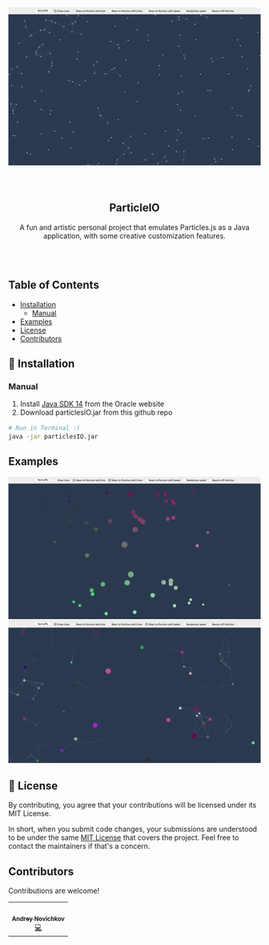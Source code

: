 <div align="center">
  <img alt="screenshot" src="docs/particles_io.png"> 
</div>

<h2 style="padding-top: 40px;" align="center">ParticleIO</h2>
<p align="center">
A fun and artistic personal project that emulates Particles.js as a Java application, with some creative customization features. 
</p>
<br>
<br>

## Table of Contents
- [Installation](#installation)
  - [Manual](#manual)
-   [Examples](#examples)
-   [License](#license)
-   [Contributors](#contributors)

<a name="installation"></a>

## 🚀 Installation

### Manual

1. Install <a href="https://www.oracle.com/java/technologies/javase/jdk14-archive-downloads.html">Java SDK 14</a> from the Oracle website
2. Download particlesIO.jar from this github repo

```bash
# Run in Terminal :)
java -jar particlesIO.jar
```

## Examples

![Example1](/docs/example1.png)
![Example2](/docs/example2.png)

<a name="license"></a>

## 📝 License

By contributing, you agree that your contributions will be licensed under its MIT License.

In short, when you submit code changes, your submissions are understood to be under the same [MIT License](http://choosealicense.com/licenses/mit/) that covers the project. Feel free to contact the maintainers if that's a concern.

<a name="contributors"></a>

## Contributors

Contributions are welcome!

<table>
  <tr>
    <td align="center"><a href="https://github.com/APNovichkov"><br /><sub><b>Andrey Novichkov</b></sub></a><br /><a href="https://github.com/APNovichkov/ParticleIO/commits/master" title="Code">💻</a></td>
    
  </tr>
